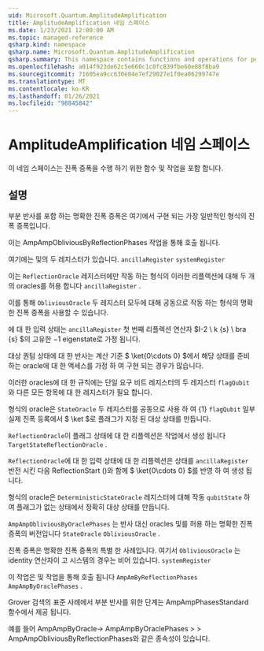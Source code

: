 ```yaml
---
uid: Microsoft.Quantum.AmplitudeAmplification
title: AmplitudeAmplification 네임 스페이스
ms.date: 1/23/2021 12:00:00 AM
ms.topic: managed-reference
qsharp.kind: namespace
qsharp.name: Microsoft.Quantum.AmplitudeAmplification
qsharp.summary: This namespace contains functions and operations for performing amplitude amplification.
ms.openlocfilehash: a014f923de62c5e660c1c0fc839fbe60e80f8ba9
ms.sourcegitcommit: 71605ea9cc630e84e7ef29027e1f0ea06299747e
ms.translationtype: MT
ms.contentlocale: ko-KR
ms.lasthandoff: 01/26/2021
ms.locfileid: "98845842"
---
```

# <a name="microsoftquantumamplitudeamplification-namespace"></a>AmplitudeAmplification 네임 스페이스

이 네임 스페이스는 진폭 증폭을 수행 하기 위한 함수 및 작업을 포함 합니다.



## <a name="description"></a>설명

부분 반사를 포함 하는 명확한 진폭 증폭은 여기에서 구현 되는 가장 일반적인 형식의 진폭 증폭입니다.

이는 AmpAmpObliviousByReflectionPhases 작업을 통해 호출 됩니다.

여기에는 및의 두 레지스터가 있습니다. `ancillaRegister` `systemRegister`

이는 `ReflectionOracle` 레지스터에만 작동 하는 형식의 이러한 리플렉션에 대해 두 개의 oracles를 허용 합니다 `ancillaRegister` .

이를 통해 `ObliviousOracle` 두 레지스터 모두에 대해 공동으로 작동 하는 형식의 명확한 진폭 증폭을 사용할 수 있습니다.

에 대 한 입력 상태는 `ancillaRegister` 첫 번째 리플렉션 연산자 $I-2 \ k {s} \ bra {s} $의 고유한 $-$1 eigenstate로 가정 됩니다.

대상 퀀텀 상태에 대 한 반사는 계산 기준 $ \ket{0\cdots 0} $에서 해당 상태를 준비 하는 oracle에 대 한 액세스를 가정 하 여 구현 되는 경우가 많습니다.

이러한 oracles에 대 한 규칙에는 단일 요구 비트 레지스터의 두 레지스터 `flagQubit` 와 다른 모든 항목에 대 한 레지스터가 필요 합니다.

형식의 oracle은 `StateOracle` 두 레지스터를 공동으로 사용 하 여 {1} `flagQubit` 일부 실제 진폭 등록에서 $ \ket $로 플래그가 지정 된 대상 상태를 만듭니다.

`ReflectionOracle`이 플래그 상태에 대 한 리플렉션은 작업에서 생성 됩니다 `TargetStateReflectionOracle` .

`ReflectionOracle`에 대 한 입력 상태에 대 한 리플렉션은 상태를 `ancillaRegister` 반전 시킨 다음 ReflectionStart ()와 함께 $ \ket{0\cdots 0} $를 반영 하 여 생성 됩니다.

형식의 oracle은 `DeterministicStateOracle` 레지스터에 대해 작동 `qubitState` 하 여 플래그가 없는 상태에서 정확히 대상 상태를 만듭니다.

`AmpAmpObliviousByOraclePhases` 는 반사 대신 oracles 및를 허용 하는 명확한 진폭 증폭의 버전입니다 `StateOracle` `ObliviousOracle` .

진폭 증폭은 명확한 진폭 증폭의 특별 한 사례입니다. 여기서 `ObliviousOracle` 는 identity 연산자이 고 시스템의 경우는 비어 있습니다. `systemRegister`

이 작업은 및 작업을 통해 호출 됩니다 `AmpAmByReflectionPhases` `AmpAmpByOraclePhases` .

Grover 검색의 표준 사례에서 부분 반사를 위한 단계는 AmpAmpPhasesStandard 함수에서 제공 됩니다.

예를 들어 AmpAmpByOracle-> AmpAmpByOraclePhases > > AmpAmpObliviousByReflectionPhases와 같은 종속성이 있습니다.